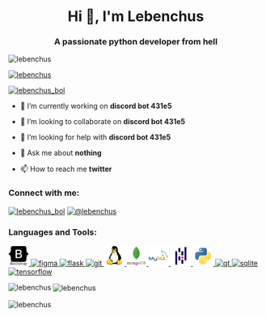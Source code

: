 <h1 align="center">Hi 👋, I'm Lebenchus</h1>
<h3 align="center">A passionate python developer from hell</h3>

<p align="left"> <img src="https://komarev.com/ghpvc/?username=lebenchus&label=Profile%20views&color=0e75b6&style=flat" alt="lebenchus" /> </p>

<p align="left"> <a href="https://github.com/ryo-ma/github-profile-trophy"><img src="https://github-profile-trophy.vercel.app/?username=lebenchus" alt="lebenchus" /></a> </p>

<p align="left"> <a href="https://twitter.com/lebenchus_bol" target="blank"><img src="https://img.shields.io/twitter/follow/lebenchus_bol?logo=twitter&style=for-the-badge" alt="lebenchus_bol" /></a> </p>

- 🔭 I’m currently working on **discord bot 431e5**

- 👯 I’m looking to collaborate on **discord bot 431e5**

- 🤝 I’m looking for help with **discord bot 431e5**

- 💬 Ask me about **nothing**

- 📫 How to reach me **twitter**

<h3 align="left">Connect with me:</h3>
<p align="left">
<a href="https://twitter.com/lebenchus_bol" target="blank"><img align="center" src="https://raw.githubusercontent.com/rahuldkjain/github-profile-readme-generator/master/src/images/icons/Social/twitter.svg" alt="lebenchus_bol" height="30" width="40" /></a>
<a href="https://www.youtube.com/c/@lebenchus" target="blank"><img align="center" src="https://raw.githubusercontent.com/rahuldkjain/github-profile-readme-generator/master/src/images/icons/Social/youtube.svg" alt="@lebenchus" height="30" width="40" /></a>
</p>

<h3 align="left">Languages and Tools:</h3>
<p align="left"> <a href="https://getbootstrap.com" target="_blank" rel="noreferrer"> <img src="https://raw.githubusercontent.com/devicons/devicon/master/icons/bootstrap/bootstrap-plain-wordmark.svg" alt="bootstrap" width="40" height="40"/> </a> <a href="https://www.figma.com/" target="_blank" rel="noreferrer"> <img src="https://www.vectorlogo.zone/logos/figma/figma-icon.svg" alt="figma" width="40" height="40"/> </a> <a href="https://flask.palletsprojects.com/" target="_blank" rel="noreferrer"> <img src="https://www.vectorlogo.zone/logos/pocoo_flask/pocoo_flask-icon.svg" alt="flask" width="40" height="40"/> </a> <a href="https://git-scm.com/" target="_blank" rel="noreferrer"> <img src="https://www.vectorlogo.zone/logos/git-scm/git-scm-icon.svg" alt="git" width="40" height="40"/> </a> <a href="https://www.linux.org/" target="_blank" rel="noreferrer"> <img src="https://raw.githubusercontent.com/devicons/devicon/master/icons/linux/linux-original.svg" alt="linux" width="40" height="40"/> </a> <a href="https://www.mongodb.com/" target="_blank" rel="noreferrer"> <img src="https://raw.githubusercontent.com/devicons/devicon/master/icons/mongodb/mongodb-original-wordmark.svg" alt="mongodb" width="40" height="40"/> </a> <a href="https://www.mysql.com/" target="_blank" rel="noreferrer"> <img src="https://raw.githubusercontent.com/devicons/devicon/master/icons/mysql/mysql-original-wordmark.svg" alt="mysql" width="40" height="40"/> </a> <a href="https://pandas.pydata.org/" target="_blank" rel="noreferrer"> <img src="https://raw.githubusercontent.com/devicons/devicon/2ae2a900d2f041da66e950e4d48052658d850630/icons/pandas/pandas-original.svg" alt="pandas" width="40" height="40"/> </a> <a href="https://www.python.org" target="_blank" rel="noreferrer"> <img src="https://raw.githubusercontent.com/devicons/devicon/master/icons/python/python-original.svg" alt="python" width="40" height="40"/> </a> <a href="https://www.qt.io/" target="_blank" rel="noreferrer"> <img src="https://upload.wikimedia.org/wikipedia/commons/0/0b/Qt_logo_2016.svg" alt="qt" width="40" height="40"/> </a> <a href="https://www.sqlite.org/" target="_blank" rel="noreferrer"> <img src="https://www.vectorlogo.zone/logos/sqlite/sqlite-icon.svg" alt="sqlite" width="40" height="40"/> </a> <a href="https://www.tensorflow.org" target="_blank" rel="noreferrer"> <img src="https://www.vectorlogo.zone/logos/tensorflow/tensorflow-icon.svg" alt="tensorflow" width="40" height="40"/> </a> </p>

<p><img align="left" src="https://github-readme-stats.vercel.app/api/top-langs?username=lebenchus&show_icons=true&locale=en&layout=compact" alt="lebenchus" /></p>

<p>&nbsp;<img align="center" src="https://github-readme-stats.vercel.app/api?username=lebenchus&show_icons=true&locale=en" alt="lebenchus" /></p>

<p><img align="center" src="https://github-readme-streak-stats.herokuapp.com/?user=lebenchus&" alt="lebenchus" /></p>

